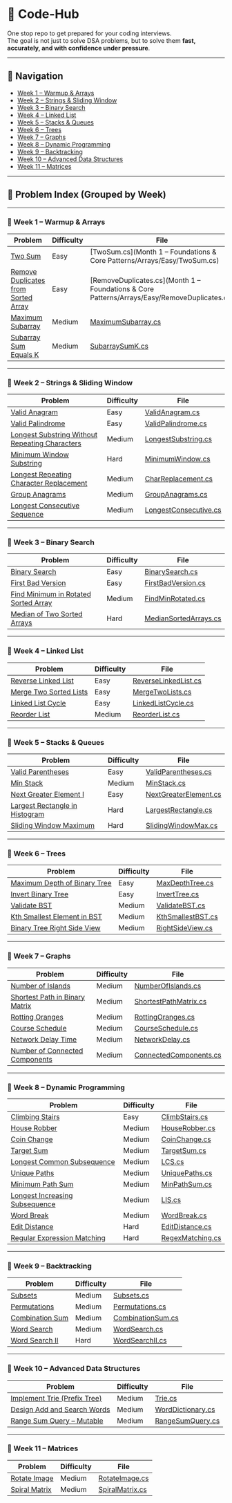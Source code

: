 # 📘 Code-Hub

One stop repo to get prepared for your coding interviews.  
The goal is not just to solve DSA problems, but to solve them **fast, accurately, and with confidence under pressure**.

---

## 📑 Navigation

- [Week 1 – Warmup & Arrays](#-week-1--warmup--arrays)
- [Week 2 – Strings & Sliding Window](#-week-2--strings--sliding-window)
- [Week 3 – Binary Search](#-week-3--binary-search)
- [Week 4 – Linked List](#-week-4--linked-list)
- [Week 5 – Stacks & Queues](#-week-5--stacks--queues)
- [Week 6 – Trees](#-week-6--trees)
- [Week 7 – Graphs](#-week-7--graphs)
- [Week 8 – Dynamic Programming](#-week-8--dynamic-programming)
- [Week 9 – Backtracking](#-week-9--backtracking)
- [Week 10 – Advanced Data Structures](#-week-10--advanced-data-structures)
- [Week 11 – Matrices](#-week-11--matrices)

---

## 📑 Problem Index (Grouped by Week)

---

### 📅 Week 1 – Warmup & Arrays
| Problem | Difficulty | File |
|---------|------------|------|
| [Two Sum](https://leetcode.com/problems/two-sum/) | Easy | [TwoSum.cs](Month 1 – Foundations & Core Patterns/Arrays/Easy/TwoSum.cs) |
| [Remove Duplicates from Sorted Array](https://leetcode.com/problems/remove-duplicates-from-sorted-array/) | Easy | [RemoveDuplicates.cs](Month 1 – Foundations & Core Patterns/Arrays/Easy/RemoveDuplicates.cs) |
| [Maximum Subarray](https://leetcode.com/problems/maximum-subarray/) | Medium | [MaximumSubarray.cs](Medium/MaximumSubarray.cs) |
| [Subarray Sum Equals K](https://leetcode.com/problems/subarray-sum-equals-k/) | Medium | [SubarraySumK.cs](Medium/SubarraySumK.cs) |

---

### 📅 Week 2 – Strings & Sliding Window
| Problem | Difficulty | File |
|---------|------------|------|
| [Valid Anagram](https://leetcode.com/problems/valid-anagram/) | Easy | [ValidAnagram.cs](Easy/ValidAnagram.cs) |
| [Valid Palindrome](https://leetcode.com/problems/valid-palindrome/) | Easy | [ValidPalindrome.cs](Easy/ValidPalindrome.cs) |
| [Longest Substring Without Repeating Characters](https://leetcode.com/problems/longest-substring-without-repeating-characters/) | Medium | [LongestSubstring.cs](Medium/LongestSubstring.cs) |
| [Minimum Window Substring](https://leetcode.com/problems/minimum-window-substring/) | Hard | [MinimumWindow.cs](Hard/MinimumWindow.cs) |
| [Longest Repeating Character Replacement](https://leetcode.com/problems/longest-repeating-character-replacement/) | Medium | [CharReplacement.cs](Medium/CharReplacement.cs) |
| [Group Anagrams](https://leetcode.com/problems/group-anagrams/) | Medium | [GroupAnagrams.cs](Medium/GroupAnagrams.cs) |
| [Longest Consecutive Sequence](https://leetcode.com/problems/longest-consecutive-sequence/) | Medium | [LongestConsecutive.cs](Medium/LongestConsecutive.cs) |

---

### 📅 Week 3 – Binary Search
| Problem | Difficulty | File |
|---------|------------|------|
| [Binary Search](https://leetcode.com/problems/binary-search/) | Easy | [BinarySearch.cs](Easy/BinarySearch.cs) |
| [First Bad Version](https://leetcode.com/problems/first-bad-version/) | Easy | [FirstBadVersion.cs](Easy/FirstBadVersion.cs) |
| [Find Minimum in Rotated Sorted Array](https://leetcode.com/problems/find-minimum-in-rotated-sorted-array/) | Medium | [FindMinRotated.cs](Medium/FindMinRotated.cs) |
| [Median of Two Sorted Arrays](https://leetcode.com/problems/median-of-two-sorted-arrays/) | Hard | [MedianSortedArrays.cs](Hard/MedianSortedArrays.cs) |

---

### 📅 Week 4 – Linked List
| Problem | Difficulty | File |
|---------|------------|------|
| [Reverse Linked List](https://leetcode.com/problems/reverse-linked-list/) | Easy | [ReverseLinkedList.cs](Easy/ReverseLinkedList.cs) |
| [Merge Two Sorted Lists](https://leetcode.com/problems/merge-two-sorted-lists/) | Easy | [MergeTwoLists.cs](Easy/MergeTwoLists.cs) |
| [Linked List Cycle](https://leetcode.com/problems/linked-list-cycle/) | Easy | [LinkedListCycle.cs](Easy/LinkedListCycle.cs) |
| [Reorder List](https://leetcode.com/problems/reorder-list/) | Medium | [ReorderList.cs](Medium/ReorderList.cs) |

---

### 📅 Week 5 – Stacks & Queues
| Problem | Difficulty | File |
|---------|------------|------|
| [Valid Parentheses](https://leetcode.com/problems/valid-parentheses/) | Easy | [ValidParentheses.cs](Easy/ValidParentheses.cs) |
| [Min Stack](https://leetcode.com/problems/min-stack/) | Medium | [MinStack.cs](Medium/MinStack.cs) |
| [Next Greater Element I](https://leetcode.com/problems/next-greater-element-i/) | Easy | [NextGreaterElement.cs](Easy/NextGreaterElement.cs) |
| [Largest Rectangle in Histogram](https://leetcode.com/problems/largest-rectangle-in-histogram/) | Hard | [LargestRectangle.cs](Hard/LargestRectangle.cs) |
| [Sliding Window Maximum](https://leetcode.com/problems/sliding-window-maximum/) | Hard | [SlidingWindowMax.cs](Hard/SlidingWindowMax.cs) |

---

### 📅 Week 6 – Trees
| Problem | Difficulty | File |
|---------|------------|------|
| [Maximum Depth of Binary Tree](https://leetcode.com/problems/maximum-depth-of-binary-tree/) | Easy | [MaxDepthTree.cs](Easy/MaxDepthTree.cs) |
| [Invert Binary Tree](https://leetcode.com/problems/invert-binary-tree/) | Easy | [InvertTree.cs](Easy/InvertTree.cs) |
| [Validate BST](https://leetcode.com/problems/validate-binary-search-tree/) | Medium | [ValidateBST.cs](Medium/ValidateBST.cs) |
| [Kth Smallest Element in BST](https://leetcode.com/problems/kth-smallest-element-in-a-bst/) | Medium | [KthSmallestBST.cs](Medium/KthSmallestBST.cs) |
| [Binary Tree Right Side View](https://leetcode.com/problems/binary-tree-right-side-view/) | Medium | [RightSideView.cs](Medium/RightSideView.cs) |

---

### 📅 Week 7 – Graphs
| Problem | Difficulty | File |
|---------|------------|------|
| [Number of Islands](https://leetcode.com/problems/number-of-islands/) | Medium | [NumberOfIslands.cs](Medium/NumberOfIslands.cs) |
| [Shortest Path in Binary Matrix](https://leetcode.com/problems/shortest-path-in-binary-matrix/) | Medium | [ShortestPathMatrix.cs](Medium/ShortestPathMatrix.cs) |
| [Rotting Oranges](https://leetcode.com/problems/rotting-oranges/) | Medium | [RottingOranges.cs](Medium/RottingOranges.cs) |
| [Course Schedule](https://leetcode.com/problems/course-schedule/) | Medium | [CourseSchedule.cs](Medium/CourseSchedule.cs) |
| [Network Delay Time](https://leetcode.com/problems/network-delay-time/) | Medium | [NetworkDelay.cs](Medium/NetworkDelay.cs) |
| [Number of Connected Components](https://leetcode.com/problems/number-of-connected-components-in-an-undirected-graph/) | Medium | [ConnectedComponents.cs](Medium/ConnectedComponents.cs) |

---

### 📅 Week 8 – Dynamic Programming
| Problem | Difficulty | File |
|---------|------------|------|
| [Climbing Stairs](https://leetcode.com/problems/climbing-stairs/) | Easy | [ClimbStairs.cs](Easy/ClimbStairs.cs) |
| [House Robber](https://leetcode.com/problems/house-robber/) | Medium | [HouseRobber.cs](Medium/HouseRobber.cs) |
| [Coin Change](https://leetcode.com/problems/coin-change/) | Medium | [CoinChange.cs](Medium/CoinChange.cs) |
| [Target Sum](https://leetcode.com/problems/target-sum/) | Medium | [TargetSum.cs](Medium/TargetSum.cs) |
| [Longest Common Subsequence](https://leetcode.com/problems/longest-common-subsequence/) | Medium | [LCS.cs](Medium/LCS.cs) |
| [Unique Paths](https://leetcode.com/problems/unique-paths/) | Medium | [UniquePaths.cs](Medium/UniquePaths.cs) |
| [Minimum Path Sum](https://leetcode.com/problems/minimum-path-sum/) | Medium | [MinPathSum.cs](Medium/MinPathSum.cs) |
| [Longest Increasing Subsequence](https://leetcode.com/problems/longest-increasing-subsequence/) | Medium | [LIS.cs](Medium/LIS.cs) |
| [Word Break](https://leetcode.com/problems/word-break/) | Medium | [WordBreak.cs](Medium/WordBreak.cs) |
| [Edit Distance](https://leetcode.com/problems/edit-distance/) | Hard | [EditDistance.cs](Hard/EditDistance.cs) |
| [Regular Expression Matching](https://leetcode.com/problems/regular-expression-matching/) | Hard | [RegexMatching.cs](Hard/RegexMatching.cs) |

---

### 📅 Week 9 – Backtracking
| Problem | Difficulty | File |
|---------|------------|------|
| [Subsets](https://leetcode.com/problems/subsets/) | Medium | [Subsets.cs](Medium/Subsets.cs) |
| [Permutations](https://leetcode.com/problems/permutations/) | Medium | [Permutations.cs](Medium/Permutations.cs) |
| [Combination Sum](https://leetcode.com/problems/combination-sum/) | Medium | [CombinationSum.cs](Medium/CombinationSum.cs) |
| [Word Search](https://leetcode.com/problems/word-search/) | Medium | [WordSearch.cs](Medium/WordSearch.cs) |
| [Word Search II](https://leetcode.com/problems/word-search-ii/) | Hard | [WordSearchII.cs](Hard/WordSearchII.cs) |

---

### 📅 Week 10 – Advanced Data Structures
| Problem | Difficulty | File |
|---------|------------|------|
| [Implement Trie (Prefix Tree)](https://leetcode.com/problems/implement-trie-prefix-tree/) | Medium | [Trie.cs](Medium/Trie.cs) |
| [Design Add and Search Words](https://leetcode.com/problems/design-add-and-search-words-data-structure/) | Medium | [WordDictionary.cs](Medium/WordDictionary.cs) |
| [Range Sum Query – Mutable](https://leetcode.com/problems/range-sum-query-mutable/) | Medium | [RangeSumQuery.cs](Medium/RangeSumQuery.cs) |

---

### 📅 Week 11 – Matrices
| Problem | Difficulty | File |
|---------|------------|------|
| [Rotate Image](https://leetcode.com/problems/rotate-image/) | Medium | [RotateImage.cs](Medium/RotateImage.cs) |
| [Spiral Matrix](https://leetcode.com/problems/spiral-matrix/) | Medium | [SpiralMatrix.cs](Medium/SpiralMatrix.cs) |